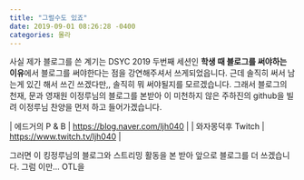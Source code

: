 ```yaml
---
title: "그럴수도 있죠"
date: 2019-09-01 08:26:28 -0400
categories: 몰라
---
```

사실 제가 블로그를 쓴 계기는 DSYC 2019 두번째 세션인 **학생 때 블로그를 써야하는 이유**에서 블로그를 써야한다는 점을 강연해주셔서 쓰게되었읍니다.
근데 솔직히 써서 남는게 있긴 해서 쓰긴 쓰겠다만,, 솔직히 뭐 써야될지를 모르겠습니다. 그래서 블로그의 천재, 문과 영재원 이정루님의 블로그를 본받아 이 미천하지 않은 주하진의 github을 빌려 이정루님 찬양을 먼저 하고 들어가겠습니다.

| 에드거의 P & B | https://blog.naver.com/ljh040 |
| 와자몽덕후 Twitch | https://www.twitch.tv/ljh040 |


그러면 이 킹정루님의 블로그와 스트리밍 활동을 본 받아 앞으로 블로그를 더 쓰겠습니다. 그럼 이만... OTL을 
